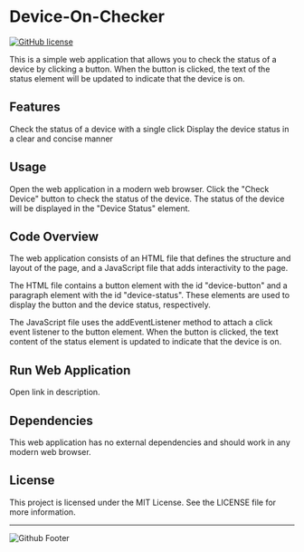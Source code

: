 # Device-On-Checker
[![GitHub license](https://img.shields.io/github/license/Naereen/StrapDown.js.svg)](https://github.com/shabir-mp/Element-Identificator/blob/main/LICENSE)

This is a simple web application that allows you to check the status of a device by clicking a button. When the button is clicked, the text of the status element will be updated to indicate that the device is on.

## Features

Check the status of a device with a single click
Display the device status in a clear and concise manner

## Usage

Open the web application in a modern web browser.
Click the "Check Device" button to check the status of the device.
The status of the device will be displayed in the "Device Status" element.

## Code Overview

The web application consists of an HTML file that defines the structure and layout of the page, and a JavaScript file that adds interactivity to the page.

The HTML file contains a button element with the id "device-button" and a paragraph element with the id "device-status". These elements are used to display the button and the device status, respectively.

The JavaScript file uses the addEventListener method to attach a click event listener to the button element. When the button is clicked, the text content of the status element is updated to indicate that the device is on.

## Run Web Application
Open link in description.

## Dependencies

This web application has no external dependencies and should work in any modern web browser.

## License

This project is licensed under the MIT License. See the LICENSE file for more information.

-----------------------------------------------------------------------------------------
![Github Footer](https://github.com/shabir-mp/Kereta-Api-Indonesia-Booking-System/assets/133546000/c1833fe4-f470-494f-99e7-d583421625be)


